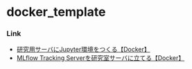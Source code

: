 # docker_template

### Link

- [研究用サーバにJupyter環境をつくる【Docker】](https://scrapbox.io/uecokmt/%E7%A0%94%E7%A9%B6%E7%94%A8%E3%82%B5%E3%83%BC%E3%83%90%E3%81%ABJupyter%E7%92%B0%E5%A2%83%E3%82%92%E3%81%A4%E3%81%8F%E3%82%8B%E3%80%90Docker%E3%80%91)
- [MLflow Tracking Serverを研究室サーバに立てる【Docker】](https://scrapbox.io/uecokmt/MLflow_Tracking_Server%E3%82%92%E7%A0%94%E7%A9%B6%E5%AE%A4%E3%82%B5%E3%83%BC%E3%83%90%E3%81%AB%E7%AB%8B%E3%81%A6%E3%82%8B%E3%80%90Docker%E3%80%91)
